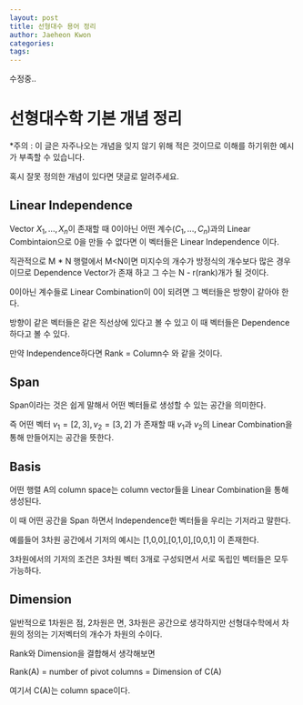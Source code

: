 ```yaml
---
layout: post
title: 선형대수 용어 정리
author: Jaeheon Kwon
categories: 
tags: 
---
```




수정중..



# 선형대수학 기본 개념 정리

*주의 : 이 글은 자주나오는 개념을 잊지 않기 위해 적은 것이므로 이해를 하기위한 예시가 부족할 수 있습니다.  

혹시 잘못 정의한 개념이 있다면 댓글로 알려주세요.



## Linear Independence  

Vector $X_1, ... , X_n$이 존재할 때 0이아닌 어떤 계수$(C_1, ... , C_n)$과의 Linear Combintaion으로 0을 만들 수 없다면 이 벡터들은 Linear Independence 이다.  

직관적으로 M * N 행렬에서 M<N이면 미지수의 개수가 방정식의 개수보다 많은 경우이므로 Dependence Vector가 존재 하고 그 수는 N - r(rank)개가 될 것이다.  

0이아닌 계수들로 Linear Combination이 0이 되려면 그 벡터들은 방향이 같아야 한다.  

방향이 같은 벡터들은 같은 직선상에 있다고 볼 수 있고 이 때 벡터들은 Dependence 하다고 볼 수 있다.  

만약 Independence하다면 Rank = Column수 와 같을 것이다.  

  

## Span

Span이라는 것은 쉽게 말해서 어떤 벡터들로 생성할 수 있는 공간을 의미한다.

즉 어떤 벡터 $v_1=[2,3], v_2=[3,2]$ 가  존재할 때 $v_1$과 $v_2$의 Linear Combination을 통해 만들어지는 공간을 뜻한다.  



## Basis

어떤 행렬 A의 column space는 column vector들을 Linear Combination을 통해 생성된다.   

이 때 어떤 공간을 Span 하면서 Independence한 벡터들을 우리는 기저라고 말한다.

예를들어 3차원 공간에서 기저의 예시는 [1,0,0],[0,1,0],[0,0,1] 이 존재한다.  

3차원에서의 기저의 조건은 3차원 벡터 3개로 구성되면서 서로 독립인 벡터들은 모두 가능하다.  



## Dimension

일반적으로 1차원은 점, 2차원은 면, 3차원은 공간으로 생각하지만 선형대수학에서 차원의 정의는 기저벡터의 개수가 차원의 수이다.

Rank와 Dimension을 결합해서 생각해보면  

Rank(A) = number of pivot columns = Dimension of C(A)  

여기서 C(A)는 column space이다.

